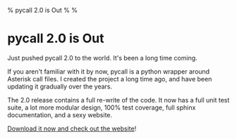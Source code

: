 % pycall 2.0 is Out
%
%

# pycall 2.0 is Out

Just pushed pycall 2.0 to the world. It's been a long time coming.

If you aren't familiar with it by now, pycall is a python wrapper around
Asterisk call files. I created the project a long time ago, and have been
updating it gradually over the years.

The 2.0 release contains a full re-write of the code. It now has a full unit
test suite, a lot more modular design, 100% test coverage, full sphinx
documentation, and a sexy website.

[Download it now and check out the website][]!

  [Download it now and check out the website]: http://pycall.org/ "pycall"
